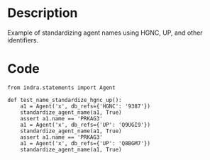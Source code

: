 # Description
Example of standardizing agent names using HGNC, UP, and other identifiers.

# Code
```
from indra.statements import Agent

def test_name_standardize_hgnc_up():
    a1 = Agent('x', db_refs={'HGNC': '9387'})
    standardize_agent_name(a1, True)
    assert a1.name == 'PRKAG3'
    a1 = Agent('x', db_refs={'UP': 'Q9UGI9'})
    standardize_agent_name(a1, True)
    assert a1.name == 'PRKAG3'
    a1 = Agent('x', db_refs={'UP': 'Q8BGM7'})
    standardize_agent_name(a1, True)

```
